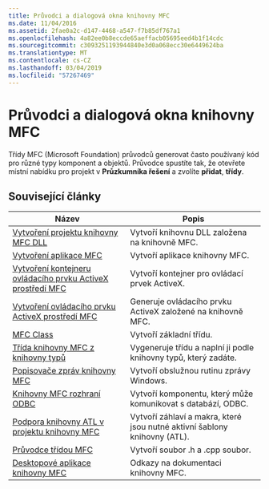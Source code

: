 ```yaml
---
title: Průvodci a dialogová okna knihovny MFC
ms.date: 11/04/2016
ms.assetid: 2fae0a2c-d147-4468-a547-f7b85df767a1
ms.openlocfilehash: 4a82ee0b8eccde65aeffacb05695eed4b1f14cdc
ms.sourcegitcommit: c3093251193944840e3d0a068ecc30e6449624ba
ms.translationtype: MT
ms.contentlocale: cs-CZ
ms.lasthandoff: 03/04/2019
ms.locfileid: "57267469"
---
```

# <a name="mfc-wizards-and-dialog-boxes"></a>Průvodci a dialogová okna knihovny MFC

Třídy MFC (Microsoft Foundation) průvodců generovat často používaný kód pro různé typy komponent a objektů. Průvodce spustíte tak, že otevřete místní nabídku pro projekt v **Průzkumníka řešení** a zvolíte **přidat**, **třídy**.

## <a name="related-articles"></a>Související články

|Název|Popis|
|-----------|-----------------|
|[Vytvoření projektu knihovny MFC DLL](../../mfc/reference/creating-an-mfc-dll-project.md)|Vytvoří knihovnu DLL založena na knihovně MFC.|
|[Vytvoření aplikace MFC](../../mfc/reference/creating-an-mfc-application.md)|Vytvoří aplikace knihovny MFC.|
|[Vytvoření kontejneru ovládacího prvku ActiveX prostředí MFC](../../mfc/reference/creating-an-mfc-activex-control-container.md)|Vytvoří kontejner pro ovládací prvek ActiveX.|
|[Vytvoření ovládacího prvku ActiveX prostředí MFC](../../mfc/reference/creating-an-mfc-activex-control.md)|Generuje ovládacího prvku ActiveX založené na knihovně MFC.|
|[MFC Class](../../mfc/reference/adding-an-mfc-class.md)|Vytvoří základní třídu.|
|[Třída knihovny MFC z knihovny typů](../../mfc/reference/adding-an-mfc-class-from-a-type-library.md)|Vygeneruje třídu a naplní ji podle knihovny typů, který zadáte.|
|[Popisovače zpráv knihovny MFC](../../mfc/reference/adding-an-mfc-message-handler.md)|Vytvoří obslužnou rutinu zprávy Windows.|
|[Knihovny MFC rozhraní ODBC](../../mfc/reference/adding-an-mfc-odbc-consumer.md)|Vytvoří komponentu, který může komunikovat s databází, ODBC.|
|[Podpora knihovny ATL v projektu knihovny MFC](../../mfc/reference/adding-atl-support-to-your-mfc-project.md)|Vytvoří záhlaví a makra, které jsou nutné aktivní šablony knihovny (ATL).|
|[Průvodce třídou MFC](../../mfc/reference/mfc-class-wizard.md)|Vytvoří soubor .h a .cpp soubor.|
|[Desktopové aplikace knihovny MFC](../../mfc/mfc-desktop-applications.md)|Odkazy na dokumentaci knihovny MFC.|
